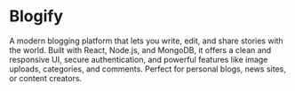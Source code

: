 # Blogify
A modern blogging platform that lets you write, edit, and share stories with the world. Built with React, Node.js, and MongoDB, it offers a clean and responsive UI, secure authentication, and powerful features like image uploads, categories, and comments. Perfect for personal blogs, news sites, or content creators.
